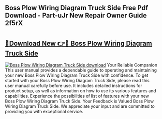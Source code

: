 ## Boss Plow Wiring Diagram Truck Side Free Pdf Download - Part-uJr New Repair Owner Guide 2f5rX

# <h2><a href="http://dfmtbl.blite.top/?on=Boss+Plow+Wiring+Diagram+Truck+Side">🔗Download New 👉🔴 Boss Plow Wiring Diagram Truck Side</a></h2>

[![Boss Plow Wiring Diagram Truck Side download](https://i.imgur.com/lujVjoI.png)](http://dfmtbl.blite.top/?on=Boss+Plow+Wiring+Diagram+Truck+Side)
Your Reliable Companion This user manual provides a dependable guide to operating and maintaining your new Boss Plow Wiring Diagram Truck Side with confidence. To get started with your Boss Plow Wiring Diagram Truck Side, please read this user manual carefully before use. It includes detailed instructions for product setup, as well as information on how to use its various features and capabilities. Experience the possibilities of list of features with your new Boss Plow Wiring Diagram Truck Side. Your Feedback is Valued Boss Plow Wiring Diagram Truck Side. We appreciate your input and are committed to providing you with exceptional service.
